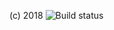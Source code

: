 (c) 2018
![Build status](https://s3-eu-west-2.amazonaws.com/codefactory-eu-west-2-prod-default-build-badges/passing.svg)

